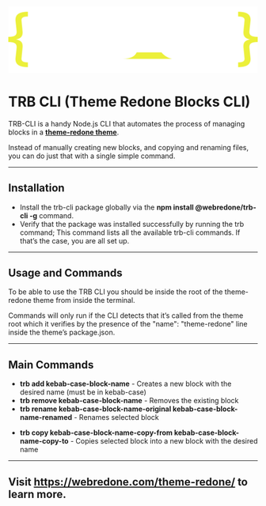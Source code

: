 [![Theme Redone Gutenberg WordPress Framework](https://raw.githubusercontent.com/webredone/trb-cli/main/trb-cli-logo.svg)](https://webredone.com/theme-redone/gutenberg-blocks-framework/trb-cli/)

# **TRB CLI (Theme Redone Blocks CLI)**

TRB-CLI is a handy Node.js CLI that automates the process of managing blocks in a **[theme-redone theme](https://webredone.com/theme-redone/)**.

Instead of manually creating new blocks, and copying and renaming files, you can do just that with a single simple command.

---

## **Installation**

- Install the trb-cli package globally via the **npm install @webredone/trb-cli -g** command.
- Verify that the package was installed successfully by running the trb command; This command lists all the available trb-cli commands. If that’s the case, you are all set up.

---

## **Usage and Commands**

To be able to use the TRB CLI you should be inside the root of the theme-redone theme from inside the terminal.

Commands will only run if the CLI detects that it’s called from the theme root which it verifies by the presence of the "name": "theme-redone" line inside the theme’s package.json.

---

## **Main Commands**

- **trb add kebab-case-block-name** - Creates a new block with the desired name (must be in kebab-case)
- **trb remove kebab-case-block-name** - Removes the existing block
- **trb rename kebab-case-block-name-original kebab-case-block-name-renamed** - Renames selected block

* **trb copy kebab-case-block-name-copy-from kebab-case-block-name-copy-to** - Copies selected block into a new block with the desired name

---

## Visit https://webredone.com/theme-redone/ to learn more.
